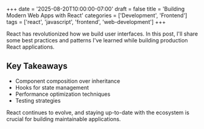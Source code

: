 +++
date = '2025-08-20T10:00:00-07:00'
draft = false
title = 'Building Modern Web Apps with React'
categories = ['Development', 'Frontend']
tags = ['react', 'javascript', 'frontend', 'web-development']
+++

React has revolutionized how we build user interfaces. In this post, I'll share some best practices and patterns I've learned while building production React applications.

## Key Takeaways

- Component composition over inheritance
- Hooks for state management
- Performance optimization techniques
- Testing strategies

React continues to evolve, and staying up-to-date with the ecosystem is crucial for building maintainable applications.
